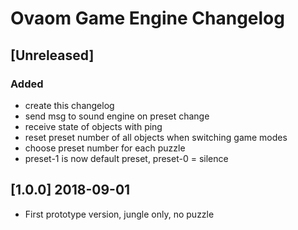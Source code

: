 # Ovaom Game Engine Changelog

## [Unreleased]
### Added
- create this changelog
- send msg to sound engine on preset change
- receive state of objects with ping
- reset preset number of all objects when switching game modes
- choose preset number for each puzzle
- preset-1 is now default preset, preset-0 = silence

## [1.0.0] 2018-09-01

- First prototype version, jungle only, no puzzle
